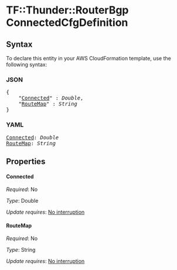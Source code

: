 # TF::Thunder::RouterBgp ConnectedCfgDefinition

## Syntax

To declare this entity in your AWS CloudFormation template, use the following syntax:

### JSON

<pre>
{
    "<a href="#connected" title="Connected">Connected</a>" : <i>Double</i>,
    "<a href="#routemap" title="RouteMap">RouteMap</a>" : <i>String</i>
}
</pre>

### YAML

<pre>
<a href="#connected" title="Connected">Connected</a>: <i>Double</i>
<a href="#routemap" title="RouteMap">RouteMap</a>: <i>String</i>
</pre>

## Properties

#### Connected

_Required_: No

_Type_: Double

_Update requires_: [No interruption](https://docs.aws.amazon.com/AWSCloudFormation/latest/UserGuide/using-cfn-updating-stacks-update-behaviors.html#update-no-interrupt)

#### RouteMap

_Required_: No

_Type_: String

_Update requires_: [No interruption](https://docs.aws.amazon.com/AWSCloudFormation/latest/UserGuide/using-cfn-updating-stacks-update-behaviors.html#update-no-interrupt)


